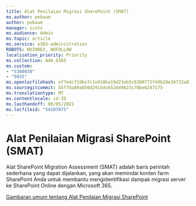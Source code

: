 ```yaml
---
title: Alat Penilaian Migrasi SharePoint (SMAT)
ms.author: pebaum
author: pebaum
manager: scotv
ms.audience: Admin
ms.topic: article
ms.service: o365-administration
ROBOTS: NOINDEX, NOFOLLOW
localization_priority: Priority
ms.collection: Adm_O365
ms.custom:
- "5300030"
- "5035"
ms.openlocfilehash: ef7e4cf2dbe7c1e410ba19d23eb5c8300772f49b28e38732a87722259b46f02d
ms.sourcegitcommit: b5f7da89a650d2915dc652449623c78be6247175
ms.translationtype: MT
ms.contentlocale: id-ID
ms.lasthandoff: 08/05/2021
ms.locfileid: "54107875"
---
```

# <a name="sharepoint-migration-assessment-tool-smat"></a>Alat Penilaian Migrasi SharePoint (SMAT)

Alat SharePoint Migration Assessment (SMAT) adalah baris perintah sederhana yang dapat dijalankan, yang akan memindai konten farm SharePoint Anda untuk membantu mengidentifikasi dampak migrasi server ke SharePoint Online dengan Microsoft 365.

[Gambaran umum tentang Alat Penilaian Migrasi SharePoint](https://docs.microsoft.com/sharepointmigration/overview-of-the-sharepoint-migration-assessment-tool)
